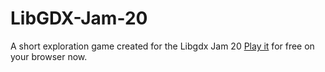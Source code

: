 # LibGDX-Jam-20
A short exploration game created for the Libgdx Jam 20
[Play it](https://sandramoen.itch.io/libgdx-jam-20) for free on your browser now.
